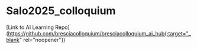 # Salo2025_colloquium

[Link to AI Learning Repo](https://github.com/bresciacolloquium/bresciacolloquium_ai_hub{:target="_blank" rel="noopener"})
